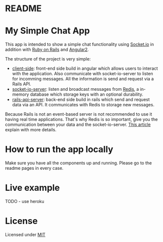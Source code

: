# README

# My Simple Chat App

This app is intended to show a simple chat functionality
using [Socket.io](https://socket.io/) in addition with 
[Ruby on Rails](http://rubyonrails.org/) and
[Angular2](http://www.angular2.com/).

The structure of the project is very simple:

* [client-side](https://github.com/gmunumel/chat-socketio-rails/blob/master/client-side/README.md): front-end side build in angular which allows users to interact with the application. Also communicate with socket-io-server to listen for incomming messages. All the information is send and request via
a Rails API. 
* [socket-io-server](https://github.com/gmunumel/chat-socketio-rails/blob/master/socket-io-server/README.md): listen and broadcast messages from [Redis](https://redis.io/), a in-memory database which storage keys with an optional durability.
* [rails-api-server](https://github.com/gmunumel/chat-socketio-rails/blob/master/rails-api-server/README.md): back-end side build in rails which send and request data via an API. It communicates with Redis to storage new messages.

Because Rails is not an event-based server is not recommended to use it having real time applications. That's why Redis is so important, give you the communication between your data and the socket-io-server. [This article](https://medium.com/wolox-driving-innovation/adding-a-realtime-module-to-your-rails-api-18bb562e6441) explain with more details. 

# How to run the app locally

Make sure you have all the components up and running. Please go to the readme pages in every case.

# Live example

TODO - use heroku

# License

Licensed under [MIT](LICENSE.md)